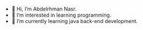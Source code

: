- 👋 Hi, I’m Abdelrhman Nasr.
- 👀 I’m interested in learning programming.
- 🌱 I’m currently learning java back-end development.


<!---
Abdelr7manNasr/Abdelr7manNasr is a ✨ special ✨ repository because its `README.md` (this file) appears on your GitHub profile.
You can click the Preview link to take a look at your changes.
--->
